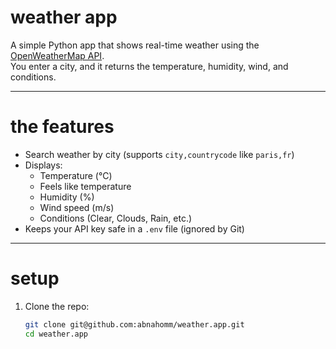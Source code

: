 # weather app

A simple Python app that shows real-time weather using the [OpenWeatherMap API](https://openweathermap.org/api).  
You enter a city, and it returns the temperature, humidity, wind, and conditions.

---

# the features
- Search weather by city (supports `city,countrycode` like `paris,fr`)
- Displays:
  - Temperature (°C)  
  - Feels like temperature  
  - Humidity (%)  
  - Wind speed (m/s)  
  - Conditions (Clear, Clouds, Rain, etc.)
- Keeps your API key safe in a `.env` file (ignored by Git)

---

# setup

1. Clone the repo:
   ```bash
   git clone git@github.com:abnahomm/weather.app.git
   cd weather.app
